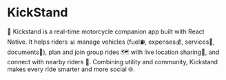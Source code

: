 # KickStand
🛵 Kickstand is a real-time motorcycle companion app built with React Native. It helps riders 📊 manage vehicles (fuel⛽, expenses💰, services🔧, documents📄), plan and join group rides 🗺️ with live location sharing📍, and connect with nearby riders 🤝. Combining utility and community, Kickstand makes every ride smarter and more social 🌐.
